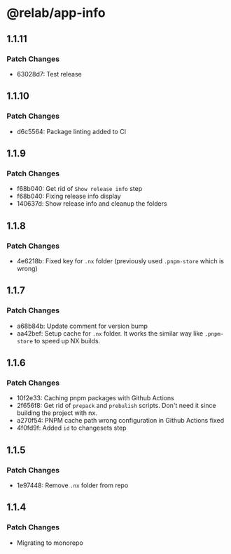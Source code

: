 # @relab/app-info

## 1.1.11

### Patch Changes

-   63028d7: Test release

## 1.1.10

### Patch Changes

-   d6c5564: Package linting added to CI

## 1.1.9

### Patch Changes

-   f68b040: Get rid of `Show release info` step
-   f68b040: Fixing release info display
-   140637d: Show release info and cleanup the folders

## 1.1.8

### Patch Changes

-   4e6218b: Fixed key for `.nx` folder (previously used `.pnpm-store` which is wrong)

## 1.1.7

### Patch Changes

-   a68b84b: Update comment for version bump
-   aa42bef: Setup cache for `.nx` folder.
    It works the similar way like `.pnpm-store` to speed up NX builds.

## 1.1.6

### Patch Changes

-   10f2e33: Caching pnpm packages with Github Actions
-   2f656f8: Get rid of `prepack` and `prebulish` scripts. Don't need it since building the project with nx.
-   a270f54: PNPM cache path wrong configuration in Github Actions fixed
-   4f0fd9f: Added `id` to changesets step

## 1.1.5

### Patch Changes

-   1e97448: Remove `.nx` folder from repo

## 1.1.4

### Patch Changes

-   Migrating to monorepo
